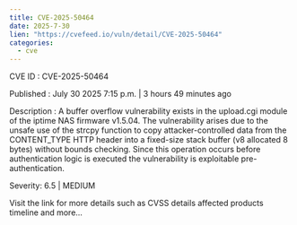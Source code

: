 ```yaml
--- 
title: CVE-2025-50464
date: 2025-7-30
lien: "https://cvefeed.io/vuln/detail/CVE-2025-50464"
categories:
  - cve
---
```


CVE ID : CVE-2025-50464

Published :  July 30
2025
7:15 p.m. | 3 hours
49 minutes ago

Description : A buffer overflow vulnerability exists in the upload.cgi module of the iptime NAS firmware v1.5.04. The vulnerability arises due to the unsafe use of the strcpy function to copy attacker-controlled data from the CONTENT_TYPE HTTP header into a fixed-size stack buffer (v8
allocated 8 bytes) without bounds checking. Since this operation occurs before authentication logic is executed
the vulnerability is exploitable pre-authentication.

Severity: 6.5 | MEDIUM

Visit the link for more details
such as CVSS details
affected products
timeline
and more...
